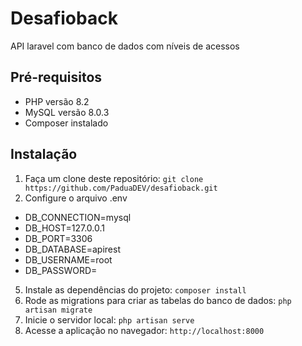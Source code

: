 # Desafioback

API laravel com banco de dados com níveis de acessos

## Pré-requisitos

- PHP versão 8.2
- MySQL versão 8.0.3
- Composer instalado

## Instalação

1. Faça um clone deste repositório: `git clone https://github.com/PaduaDEV/desafioback.git`
2. Configure o arquivo .env

- DB_CONNECTION=mysql
- DB_HOST=127.0.0.1
- DB_PORT=3306
- DB_DATABASE=apirest
- DB_USERNAME=root
- DB_PASSWORD=


5. Instale as dependências do projeto: `composer install`
6. Rode as migrations para criar as tabelas do banco de dados: `php artisan migrate`
7. Inicie o servidor local: `php artisan serve`
8. Acesse a aplicação no navegador: `http://localhost:8000`


